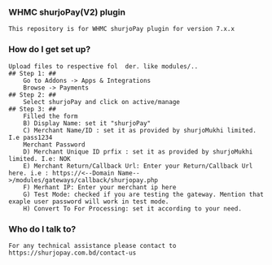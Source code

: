 
### WHMC shurjoPay(V2) plugin ###
	This repository is for WHMC shurjoPay plugin for version 7.x.x
	
### How do I get set up? ###
	Upload files to respective fol	der. like modules/..
	## Step 1: ##
		Go to Addons -> Apps & Integrations
		Browse -> Payments
	## Step 2: ##
		Select shurjoPay and click on active/manage
	## Step 3: ##
		Filled the form
		B) Display Name: set it "shurjoPay"
	    C) Merchant Name/ID : set it as provided by shurjoMukhi limited. I.e pass1234
	    Merchant Password
	    D) Merchant Unique ID prfix : set it as provided by shurjoMukhi limited. I.e: NOK
	    E) Merchant Return/Callback Url: Enter your Return/Callback Url here. i.e : https://<--Domain Name-->/modules/gateways/callback/shurjopay.php
	    F) Merhant IP: Enter your merchant ip here
	    G) Test Mode: checked if you are testing the gateway. Mention that exaple user password will work in test mode.
	    H) Convert To For Processing: set it according to your need.

### Who do I talk to? ###
	For any technical assistance please contact to https://shurjopay.com.bd/contact-us